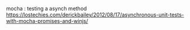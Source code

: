 mocha : testing a asynch method
https://lostechies.com/derickbailey/2012/08/17/asynchronous-unit-tests-with-mocha-promises-and-winjs/


